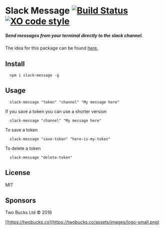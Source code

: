 # Slack Message [![Build Status](https://travis-ci.org/twobucks/slack-message.svg?branch=master)](https://travis-ci.org/twobucks/slack-message) [![XO code style](https://img.shields.io/badge/code_style-XO-5ed9c7.svg)](https://github.com/sindresorhus/xo)


##### Send messages from your terminal directly to the slack channel.
The idea for this package can be found [here.](https://github.com/mikaelbr/open-source-ideas/issues/2)

## Install
```
  npm i slack-message -g
```

## Usage
```
  slack-message "token" "channel" "My message here"
```

If you save a token you can use a shorter version
```
  slack-message "channel" "My message here"
```

To save a token  
```
  slack-message "save-token" "here-is-my-token"
```

To delete a token  
```
  slack-message "delete-token"
```


## License

MIT

## Sponsors

Two Bucks Ltd © 2016

<a href="https://twobucks.co">
![https://twobucks.co](https://twobucks.co/assets/images/logo-small.png)
</a>
